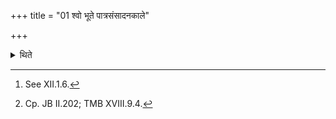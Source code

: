+++
title = "01 श्वो भूते पात्रसंसादनकाले"

+++

<details><summary>थिते</summary>

1. On the next day, (i.e. on the proper day of the Daśapeya Sacrifice), at the time of placing the utensils[^1] (the Adhvaryu) arranges ten Camasa-pots[^2] additionally.  

[^1]: See XII.1.6.  

[^2]: Cp. JB II.202; TMB XVIII.9.4. 
</details>
